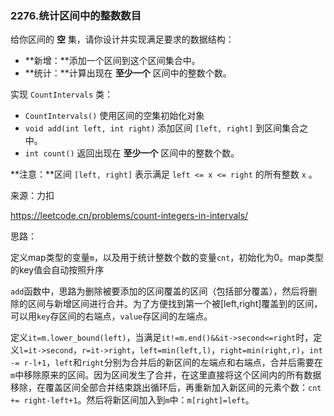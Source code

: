 ### 2276.统计区间中的整数数目

给你区间的 **空** 集，请你设计并实现满足要求的数据结构：

- **新增：**添加一个区间到这个区间集合中。
- **统计：**计算出现在 **至少一个** 区间中的整数个数。

实现 `CountIntervals` 类：

- `CountIntervals()` 使用区间的空集初始化对象
- `void add(int left, int right)` 添加区间 `[left, right]` 到区间集合之中。
- `int count()` 返回出现在 **至少一个** 区间中的整数个数。

**注意：**区间 `[left, right]` 表示满足 `left <= x <= right` 的所有整数 `x` 。

来源：力扣

https://leetcode.cn/problems/count-integers-in-intervals/



思路：

​		定义map类型的变量`m`，以及用于统计整数个数的变量`cnt`，初始化为0。map类型的key值会自动按照升序

​		`add`函数中，思路为删除被要添加的区间覆盖的区间（包括部分覆盖），然后将删除的区间与新增区间进行合并。为了方便找到第一个被[left,right]覆盖到的区间，可以用`key`存区间的右端点，`value`存区间的左端点。

​		定义`it=m.lower_bound(left)`，当满足`it!=m.end()&&it->second<=right`时，定义`l=it->second`，`r=it->right`，`left=min(left,l)`，`right=min(right,r)`，`int -= r-l+1`，`left`和`right`分别为合并后的新区间的左端点和右端点，合并后需要在`m`中移除原来的区间。因为区间发生了合并，在这里直接将这个区间内的所有数据移除，在覆盖区间全部合并结束跳出循环后，再重新加入新区间的元素个数：`cnt += right-left+1`。然后将新区间加入到`m`中：`m[right]=left`。

